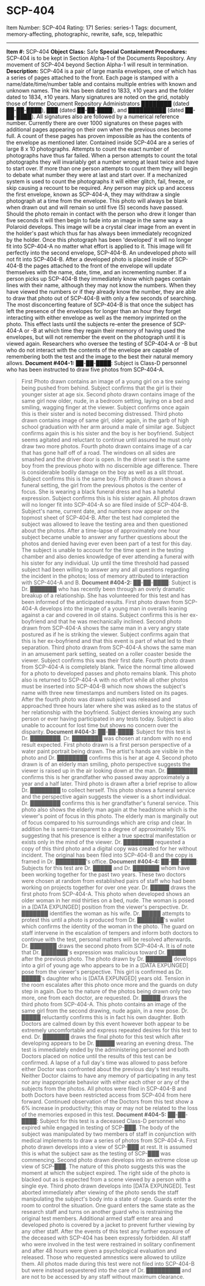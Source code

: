 # SCP-404
Item Number: SCP-404
Rating: 171
Series: series-1
Tags: document, memory-affecting, photographic, rewrite, safe, scp, telepathic

---

**Item #:** SCP-404
**Object Class:** Safe
**Special Containment Procedures:** SCP-404 is to be kept in Section Alpha-1 of the Documents Repository. Any movement of SCP-404 beyond Section Alpha-1 will result in termination.
**Description:** SCP-404 is a pair of large manila envelopes, one of which has a series of pages attached to the front. Each page is stamped with a name/date/time/number table and contains multiple entries with known and unknown names. The ink has been dated to 1833, ±10 years and the folder dated to 1834, ±10 years. Many signatures are noted on the grid, notably those of former Document Repository Administrators ████████ (dated ██-██-████), ███ (dated ██-██-████), and ██████████ (dated ██-██-████). All signatures also are followed by a numerical reference number. Currently there are over 1000 signatures on these pages with additional pages appearing on their own when the previous ones become full. A count of these pages has proven impossible as has the contents of the envelope as mentioned later.
Contained inside SCP-404 are a series of large 8 x 10 photographs. Attempts to count the exact number of photographs have thus far failed. When a person attempts to count the total photographs they will invariably get a number wrong at least twice and have to start over. If more than one person attempts to count them they will begin to debate what number they were at last and start over. If a mechanized system is used to count the photographs it will either glitch, fail, freeze, or skip causing a recount to be required.
Any person may pick up and access the first envelope, known as SCP-404-A, they may withdraw a single photograph at a time from the envelope. This photo will always be blank when drawn out and will remain so until five (5) seconds have passed. Should the photo remain in contact with the person who drew it longer than five seconds it will then begin to fade into an image in the same way a Polaroid develops. This image will be a crystal clear image from an event in the holder's past which thus far has always been immediately recognized by the holder.
Once this photograph has been 'developed' it will no longer fit into SCP-404-A no matter what effort is applied to it. This image will fit perfectly into the second envelope, SCP-404-B. An undeveloped photo will not fit into SCP-404-B. After a developed photo is placed inside of SCP-404-B the pages attached to the front of the envelope will update themselves with the name, date, time, and an incrementing number. If a person picks up SCP-404-B they immediately know which pages contain lines with their name, although they may not know the numbers. When they have viewed the numbers or if they already know the number, they are able to draw that photo out of SCP-404-B with only a few seconds of searching.
The most disconcerting feature of SCP-404-B is that once the subject has left the presence of the envelopes for longer than an hour they forget interacting with either envelope as well as the memory imprinted on the photo. This effect lasts until the subjects re-enter the presence of SCP-404-A or -B at which time they regain their memory of having used the envelopes, but will not remember the event on the photograph until it is viewed again. Researchers who oversee the testing of SCP-404-A or -B but who do not interact with the contents of the envelope are capable of remembering both the test and the image to the best their natural memory allows.
**Document #404-1:** ██-██-████: Subject is Class-D personnel who has been instructed to draw five photos from SCP-404-A.
> First Photo drawn contains an image of a young girl on a tire swing being pushed from behind. Subject confirms that the girl is their younger sister at age six.
> Second photo drawn contains image of the same girl now older, nude, in a bedroom setting, laying on a bed and smiling, wagging finger at the viewer. Subject confirms once again this is their sister and is noted becoming distressed.
> Third photo drawn contains image of same girl, older again, in the garb of high school graduation with her arm around a male of similar age. Subject confirms again this is his sister and the boy is her boyfriend. Subject seems agitated and reluctant to continue until assured he must only draw two more photos.
> Fourth photo drawn contains image of a car that has gone half off of a road. The windows on all sides are smashed and the driver door is open. In the driver seat is the same boy from the previous photo with no discernible age difference. There is considerable bodily damage on the boy as well as a slit throat. Subject confirms this is the same boy.
> Fifth photo drawn shows a funeral setting, the girl from the previous photos is the center of focus. She is wearing a black funeral dress and has a hateful expression. Subject confirms this is his sister again.
All photos drawn will no longer fit into SCP-404-A so are filed inside of SCP-404-B. Subject's name, current date, and numbers now appear on the topmost sheet of SCP-404-B.
After the test had completed the subject was allowed to leave the testing area and then questioned about the photos. After a time-lapse of approximately one hour subject became unable to answer any further questions about the photos and denied having ever even been part of a test for this day. The subject is unable to account for the time spent in the testing chamber and also denies knowledge of ever attending a funeral with his sister for any individual. Up until the time threshold had passed subject had been willing to answer any and all questions regarding the incident in the photos; loss of memory attributed to interaction with SCP-404-A and B.
**Document #404-2:** ██-██-████: Subject is Dr. ███████ who has recently been through an overly dramatic breakup of a relationship. She has volunteered for this test and has been informed of the anticipated results.
> First photo drawn from SCP-404-A develops into the image of a young man in overalls leaning against a car and covered in oil stains. Subject confirms this is her ex-boyfriend and that he was mechanically inclined.
> Second photo drawn from SCP-404-A shows the same man in a very angry state postured as if he is striking the viewer. Subject confirms again that this is her ex-boyfriend and that this event is part of what led to their separation.
> Third photo drawn from SCP-404-A shows the same man in an amusement park setting, seated on a roller coaster beside the viewer. Subject confirms this was their first date.
> Fourth photo drawn from SCP-404-A is completely blank. Twice the normal time allowed for a photo to developed passes and photo remains blank. This photo also is returned to SCP-404-A with no effort while all other photos must be inserted into SCP-404-B which now shows the subject's name with three new timestamps and numbers listed on its pages.
After the fourth photo was drawn subject was released and approached three hours later where she was asked as to the status of her relationship with the boyfriend. Subject denies knowing any such person or ever having participated in any tests today. Subject is also unable to account for lost time but shows no concern over the disparity.
**Document #404-3:** ██-██-████: Subject for this test is Dr. ████████. Dr. ████████ was chosen at random with no end result expected.
> First photo drawn is a first person perspective of a water paint portrait being drawn. The artist's hands are visible in the photo and Dr. ████████ confirms this is her at age 4.
> Second photo drawn is of an elderly man smiling, photo perspective suggests the viewer is raised up in the air looking down at the man. Dr. ████████ confirms this is her grandfather who passed away approximately a year and a half later.
> Third photo is drawn after a brief reprise to allow Dr. ████████ to collect herself. This photo shows a funeral service and the perspective again suggests the viewer is a short individual. Dr. ████████ confirms this is her grandfather's funeral service. This photo also shows the elderly man again at the headstone which is the viewer's point of focus in this photo. The elderly man is marginally out of focus compared to his surroundings which are crisp and clear. In addition he is semi-transparent to a degree of approximately 15% suggesting that his presence is either a true spectral manifestation or exists only in the mind of the viewer.
Dr. ████████ requested a copy of this third photo and a digital copy was created for her without incident. The original has been filed into SCP-404-B and the copy is framed in Dr. ████████'s office.
**Document #404-4:** ██-██-████: Subjects for this test are Dr. █████ and Dr. ███████ whom have been working together for the past two years. These two doctors were chosen at random from established pairs of staff who had been working on projects together for over one year.
> Dr. █████ draws the first photo from SCP-404-A. This photo when developed shows an older woman in her mid thirties on a bed, nude. The woman is posed in a [DATA EXPUNGED] position from the viewer's perspective. Dr. ███████ identifies the woman as his wife. Dr. █████ attempts to protest this until a photo is produced from Dr. ███████'s wallet which confirms the identity of the woman in the photo. The guard on staff intervene in the escalation of tempers and inform both doctors to continue with the test, personal matters will be resolved afterwards.
> Dr. ███████ draws the second photo from SCP-404-A. It is of note that Dr. ███████'s expression was malicious toward Dr. █████ after the previous photo. The photo drawn by Dr. ███████ develops into a girl of young age who appears to be in a [DATA EXPUNGED] pose from the viewer's perspective. This girl is confirmed as Dr. █████'s daughter who is [DATA EXPUNGED] years old. Tension in the room escalates after this photo once more and the guards on duty step in again. Due to the nature of the photos being drawn only two more, one from each doctor, are requested.
> Dr. █████ draws the third photo from SCP-404-A. This photo contains an image of the same girl from the second drawing, nude again, in a new pose. Dr. █████ reluctantly confirms this is in fact his own daughter. Both Doctors are calmed down by this event however both appear to be extremely uncomfortable and express repeated desires for this test to end.
> Dr. ███████ draws the final photo for this test which after developing appears to be Dr. █████ wearing an evening dress.
The test is immediately ended by the administering personnel and both Doctors placed on notice until the results of this test can be confirmed. A lapse of a full day's time was allowed to pass before either Doctor was confronted about the previous day's test results. Neither Doctor claims to have any memory of participating in any test nor any inappropriate behavior with either each other or any of the subjects from the photos. All photos were filed in SCP-404-B and both Doctors have been restricted access from SCP-404 from here forward. Continued observation of the Doctors from this test show a 6% increase in productivity; this may or may not be related to the loss of the memories exposed in this test.
**Document #404-5:** ██-██-████: Subject for this test is a deceased Class-D personnel who expired while engaged in testing of SCP-███. The body of the subject was manipulated by two members of staff in conjunction with medical implements to draw a series of photos from SCP-404-A.
> First photo drawn develops into a view of SCP-███ at rest. It is assumed this is what the subject saw as the testing of SCP-███ was commencing.
> Second photo drawn develops into an extreme close up view of SCP-███. The nature of this photo suggests this was the moment at which the subject expired. The right side of the photo is blacked out as is expected from a scene viewed by a person with a single eye.
> Third photo drawn develops into [DATA EXPUNGED]. Test aborted immediately after viewing of the photo sends the staff manipulating the subject's body into a state of rage. Guards enter the room to control the situation. One guard enters the same state as the research staff and turns on another guard who is restraining the original test members. Additional armed staff enter area and developed photo is covered by a jacket to prevent further viewing by any other staff.
After the events of this test any further exposure of the deceased with SCP-404 has been expressly forbidden. All staff who were involved in the test were restrained in solitary confinement and after 48 hours were given a psychological evaluation and released. Those who requested amnestics were allowed to utilize them. All photos made during this test were not filed into SCP-404-B but were instead sequestered into the care of Dr. █████████ and are not to be accessed by any staff without maximum clearance.